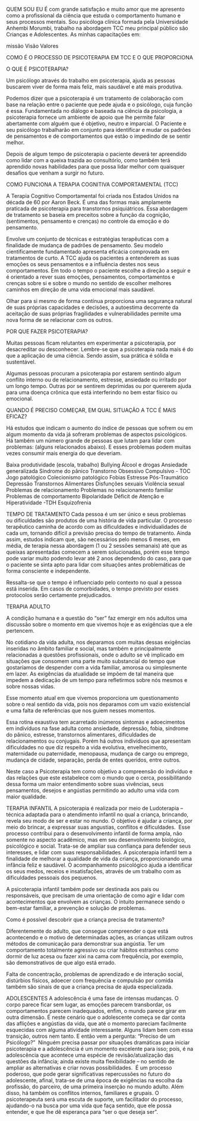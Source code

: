 QUEM SOU EU 
É com grande satisfação e muito amor que me apresento como a profissional da ciência que estuda o comportamento humano e seus processos mentais. 
Sou psicóloga clínica formada pela Universidade Anhembi Morumbi, trabalho na abordagem TCC meu principal público são Crianças e Adolescentes.
As minhas capacitações em: 


missão
Visão 
Valores


COMO É O PROCESSO DE PSICOTERAPIA EM TCC E O QUE PROPORCIONA 



O QUE É PSICOTERAPIA? 

Um psicólogo através do trabalho em psicoterapia, ajuda as pessoas buscarem viver de forma mais feliz, mais saudável e até mais produtiva.

Podemos dizer que a psicoterapia é um tratamento de colaboração com base na relação entre o paciente que pede ajuda e o psicólogo, cuja função é essa. Fundamentada no diálogo e baseada na ciência da psicologia, a psicoterapia fornece um ambiente de apoio que lhe permite falar abertamente com alguém que é objetivo, neutro e imparcial. O Paciente e seu psicólogo trabalharão em conjunto para identificar e mudar os padrões de pensamentos e de comportamentos que estão o impedindo de se sentir melhor.

Depois de algum tempo de psicoterapia o paciente deverá ter apreendido como lidar com a queixa trazida ao consultório, como também terá aprendido novas habilidades para que possa lidar melhor com quaisquer desafios que venham a surgir no futuro.

COMO FUNCIONA A TERAPIA COGNITIVA COMPORTAMENTAL  (TCC)

A Terapia Cognitivo Comportamental foi criada nos Estados Unidos na década de 60 por Aaron Beck. É uma das formas mais amplamente praticada de psicoterapia para transtornos psiquiátricos.
Essa abordagem de tratamento se baseia em preceitos sobre a função da cognição, (sentimentos, pensamento e crenças) no controle da emoção e do pensamento.

Envolve um conjunto de técnicas e estratégias terapêuticas com a finalidade de mudança de padrões de pensamento. Seu modelo cientificamente fundamentado apresenta eficácia comprovada em tratamentos de curto. A TCC ajuda os pacientes a entenderem as suas emoções os seus pensamentos e a influência destes nos seus comportamentos.
Em todo o tempo o paciente escolhe a direção a seguir e é orientado a rever suas emoções, pensamentos, comportamentos e crenças sobre si e sobre o mundo no sentido de escolher melhores caminhos em direção de uma vida emocional mais saudável.

Olhar para si mesmo de forma contínua proporciona uma segurança natural de suas próprias capacidades e decisões, a autoestima decorrente da aceitação de suas próprias fragilidades e vulnerabilidades permite uma nova forma de se relacionar com os outros.

POR QUE FAZER PSICOTERAPIA?

Muitas pessoas ficam relutantes em experimentar a psicoterapia, por desacreditar ou desconhecer. Lembre-se que a psicoterapia nada mais é do que a aplicação de uma ciência. Sendo assim, sua prática é sólida e sustentável.

Algumas pessoas procuram a psicoterapia por estarem sentindo algum conflito interno ou de relacionamento, estresse, ansiedade ou irritado por um longo tempo. Outras por se sentirem deprimidas ou por quererem ajuda para uma doença crônica que está interferindo no bem estar físico ou emocional.

QUANDO É PRECISO COMEÇAR, EM QUAL SITUAÇÃO A TCC É MAIS EFICAZ?

Há estudos que indicam o aumento do índice de pessoas que sofrem ou em algum momento da vida já sofreram problemas de aspectos psicológicos. Há também um número grande de pessoas que lutam para lidar com problemas: (alguns relacionados abaixo). E esses problemas podem muitas vezes consumir mais energia do que deveriam.

Baixa produtividade (escola, trabalho) 
Bullying 
Álcool e drogas 
Ansiedade generalizada
Síndrome do pânico
Transtorno Obsessivo Compulsivo - TOC
Jogo patológico
Colecionismo patológico
Fobias
Estresse Pós-Traumático
Depressão
Transtornos Alimentares
Disfunções sexuais
Violência sexual
Problemas de relacionamento
Problemas no relacionamento familiar
Problemas de comportamento
Bipolaridade
Déficit de Atenção e Hiperatividade -TDH
Esquizofrenia
 

TEMPO DE TRATAMENTO
Cada pessoa é um ser único e seus problemas ou dificuldades são produtos de uma história de vida particular. O processo terapêutico caminha de acordo com as dificuldades e individualidades de cada um, tornando difícil a previsão precisa do tempo de tratamento. Ainda assim, estudos indicam que, são necessários pelo menos 6 meses, em média, de terapia nessa abordagem (1 ou 2 sessões semanais) até que as queixas apresentadas comecem a serem solucionadas, porém esse tempo pode variar muito podendo levar até 2 anos dependendo do caso, para que o paciente se sinta apto para lidar com situações antes problemáticas de forma consciente e independente. 

Ressalta-se que o tempo é influenciado pelo contexto no qual a pessoa está inserida. Em casos de comorbidades, o tempo previsto por esses protocolos serão certamente prejudicados.


TERAPIA ADULTO 

A condição humana e a questão do “ser” faz emergir em nós adultos uma discussão sobre o momento em que vivemos hoje e as exigências que a ele pertencem. 

No cotidiano da vida adulta, nos deparamos com muitas dessas exigências inseridas no âmbito familiar e social, mas também e principalmente relacionadas a questões profissionais, onde o adulto se vê implicado em situações que consomem uma parte muito substancial do tempo que gostaríamos de despender com a vida familiar, amorosa ou simplesmente em lazer. As exigências da atualidade se impõem de tal maneira que impedem a dedicação de um tempo para refletirmos sobre nós mesmos e sobre nossas vidas.

Esse momento atual em que vivemos proporciona um questionamento sobre o real sentido da vida, pois nos deparamos com um vazio existencial e uma falta de referências que nos guiem nesses momentos. 

Essa rotina exaustiva tem acarretado inúmeros sintomas e adoecimentos em indivíduos na fase adulta como ansiedade, depressão, fobia, síndrome do pânico, estresse, transtornos alimentares, dificuldades de relacionamentos ou conjugais. Porém há outros indivíduos que apresentam dificuldades no que diz respeito a vida evolutiva, envelhecimento, maternidade ou paternidade, menopausa, mudança de cargo ou emprego, mudança de cidade, separação, perda de entes queridos, entre outros. 

Neste caso a Psicoterapia tem como objetivo a compreensão do indivíduo e das relações que este estabelece com o mundo que o cerca, possibilitando dessa forma um maior entendimento sobre suas vivências, seus pensamentos, desejos e angústias permitindo ao adulto uma vida com maior qualidade.

TERAPIA INFANTIL 
A psicoterapia é realizada por meio de Ludoterapia – técnica adaptada para o atendimento infantil no qual a criança, brincando, revela seu modo de ser e estar no mundo. O objetivo é ajudar a criança, por meio do brincar, a expressar suas angustias, conflitos e dificuldades.
​
Esse processo contribui para o desenvolvimento infantil de forma ampla, não somente no aspecto acadêmico, mas em seu desenvolvimento biológico, psicológico e social. Trata-se de ampliar sua confiança para defender seus interesses, e lidar com suas responsabilidades.
 A psicoterapia infantil tem a finalidade de melhorar a qualidade de vida da criança, proporcionando uma infância feliz e saudável. O acompanhamento psicológico ajuda a identificar os seus medos, receios e insatisfações, através de um trabalho com as dificuldades pessoais dos pequenos.

A psicoterapia infantil também pode ser destinada aos pais ou responsáveis, que precisam de uma orientação de como agir e lidar com acontecimentos que envolvem as crianças. O intuito permanece sendo o bem-estar familiar, a prevenção e solução de problemas.

Como é possível descobrir que a criança precisa de tratamento?

Diferentemente do adulto, que consegue compreender o que está acontecendo e o motivo de determinadas ações, as crianças utilizam outros métodos de comunicação para demonstrar sua angústia. Ter um comportamento totalmente agressivo ou criar hábitos estranhos como dormir de luz acesa ou fazer xixi na cama com frequência, por exemplo, são demonstrativos de que algo está errado.

Falta de concentração, problemas de aprendizado e de interação social, distúrbios físicos, adoecer com frequência e compulsão por comida também são sinais de que a criança precisa de ajuda especializada. 


ADOLESCENTES 
A adolescência é uma fase de intensas mudanças. O corpo parece ficar sem lugar, as emoções parecem transbordar, os comportamentos parecem inadequados, enfim, o mundo parece girar em outra dimensão. É neste cenário que o adolescente começa se dar conta das aflições e angústias da vida, que até o momento pareciam facilmente esquecidas com alguma atividade interessante. Alguns lidam bem com essa transição, outros nem tanto. E então vem a pergunta: “Preciso de um Psicólogo?”
​
Ninguém precisa passar por situações dramáticas para iniciar psicoterapia e a adolescência é um momento excelente para isso; pois, é na adolescência que acontece uma espécie de revisão/atualização  das questões da infância; ainda existe muita flexibilidade – no sentido de ampliar as alternativas e criar novas possibilidades.
​
É um processo poderoso, que pode gerar significativas repercussões no futuro do adolescente, afinal, trata-se de uma época de exigências na escolha da profissão, do parceiro, de uma primeira inserção no mundo adulto. Além disso, há também os conflitos internos, familiares e grupais. O psicoterapeuta será uma escuta de suporte, um facilitador do processo, ajudando-o na busca por uma vida que faça sentido, que ele possa entender, e que lhe dê esperança para “ser o que deseja ser”.
